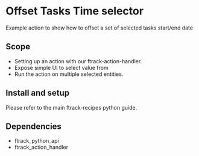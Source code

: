 # Offset Tasks Time selector

Example action to show how to offset a set of selected tasks start/end
date

## Scope

-   Setting up an action with our ftrack-action-handler.
-   Expose simple UI to select value from
-   Run the action on multiple selected entities.

## Install and setup

Please refer to the main ftrack-recipes python guide.

## Dependencies

-   ftrack_python_api
-   ftrack_action_handler